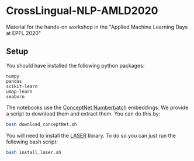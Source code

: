 # CrossLingual-NLP-AMLD2020
Material for the hands-on workshop in the "Applied Machine Learning Days at EPFL 2020"

## Setup
You should have installed the following python packages:
```
numpy
pandas
scikit-learn
umap-learn
seaborn
```

The notebooks use the [ConceptNet Numberbatch](https://github.com/commonsense/conceptnet-numberbatch) embeddings. We provide a script to download them and extract them. You can do this by: 
```bash
bash download_conceptNet.sh
```

You will need to install the [LASER](https://github.com/facebookresearch/LASER) library. To do so you can just run the following bash script:
```bash
bash install_laser.sh
```

